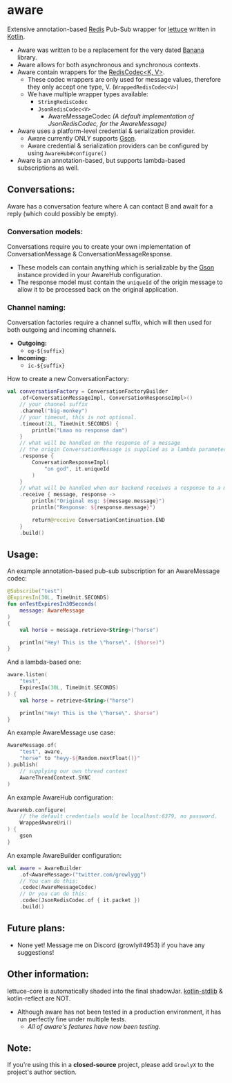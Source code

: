 # aware
Extensive annotation-based [Redis](https://redis.com/) Pub-Sub wrapper for [lettuce](https://lettuce.io) written in [Kotlin](https://kotlinlang.org/).
 - Aware was written to be a replacement for the very dated [Banana](https://github.com/growlyx/banana) library.
 - Aware allows for both asynchronous and synchronous contexts.
 - Aware contain wrappers for the [RedisCodec<K, V>](https://lettuce.io/core/release/api/io/lettuce/core/codec/RedisCodec.html).
   * These codec wrappers are only used for message values, therefore they only accept one type, V. (`WrappedRedisCodec<V>`)
   * We have multiple wrapper types available:
     - `StringRedisCodec`
     - `JsonRedisCodec<V>`
       * AwareMessageCodec *(A default implementation of JsonRedisCodec, for the AwareMessage)*
 - Aware uses a platform-level credential & serialization provider.
   * Aware currently ONLY supports [Gson](https://github.com/google/gson).
   * Aware credential & serialization providers can be configured by using `AwareHub#configure()`
 - Aware is an annotation-based, but supports lambda-based subscriptions as well.

## Conversations:
Aware has a conversation feature where A can contact B and await for a reply (which could possibly be empty).

### Conversation models:
Conversations require you to create your own implementation of ConversationMessage & ConversationMessageResponse.
 - These models can contain anything which is serializable by the [Gson](https://github.com/google/gson) instance provided in your AwareHub configuration.
 - The response model must contain the `uniqueId` of the origin message to allow it to be processed back on the original application.
 
### Channel naming:
Conversation factories require a channel suffix, which will then used for both outgoing and incoming channels.
 - **Outgoing:**
   - `og-${suffix}`
 - **Incoming:**
   - `ic-${suffix}`

How to create a new ConversationFactory:
```kotlin
val conversationFactory = ConversationFactoryBuilder
    .of<ConversationMessageImpl, ConversationResponseImpl>()
    // your channel suffix
    .channel("big-monkey")
    // your timeout, this is not optional.
    .timeout(2L, TimeUnit.SECONDS) {
        println("Lmao no response dam")
    }
    // what will be handled on the response of a message
    // the origin ConversationMessage is supplied as a lambda parameter
    .response {
        ConversationResponseImpl(
            "on god", it.uniqueId
        )
    }
    // what will be handled when our backend receives a response to a message
    .receive { message, response ->
        println("Original msg: ${message.message}")
        println("Response: ${response.message}")

        return@receive ConversationContinuation.END
    }
    .build()
```

## Usage:
An example annotation-based pub-sub subscription for an AwareMessage codec:
```kotlin
@Subscribe("test")
@ExpiresIn(30L, TimeUnit.SECONDS)
fun onTestExpiresIn30Seconds(
    message: AwareMessage
)
{
    val horse = message.retrieve<String>("horse")

    println("Hey! This is the \"horse\". ($horse)")
}
```

And a lambda-based one:
```kotlin
aware.listen(
    "test",
    ExpiresIn(30L, TimeUnit.SECONDS)
) {
    val horse = retrieve<String>("horse")

    println("Hey! This is the \"horse\". $horse")
}
```

An example AwareMessage use case:
```kotlin
AwareMessage.of(
    "test", aware,
    "horse" to "heyy-${Random.nextFloat()}"
).publish(
    // supplying our own thread context
    AwareThreadContext.SYNC
)
```

An example AwareHub configuration:
```kotlin
AwareHub.configure(
    // the default credentials would be localhost:6379, no password.
    WrappedAwareUri() 
) {
    gson
}
```

An example AwareBuilder configuration:
```kotlin
val aware = AwareBuilder
    .of<AwareMessage>("twitter.com/growlygg")
    // You can do this:
    .codec(AwareMessageCodec)
    // Or you can do this:
    .codec(JsonRedisCodec.of { it.packet })
    .build()
```

## Future plans:
 - None yet! Message me on Discord (growly#4953) if you have any suggestions!
 
## Other information:
lettuce-core is automatically shaded into the final shadowJar. [kotlin-stdlib](https://kotlinlang.org/api/latest/jvm/stdlib/) & kotlin-reflect are NOT.
 - Although aware has not been tested in a production environment, it has run perfectly fine under multiple tests.
   - _All of aware's features have now been testing._

## Note:
If you're using this in a **closed-source** project, please add `GrowlyX` to the project's author section.
